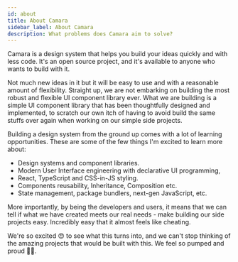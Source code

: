 ```yaml
---
id: about
title: About Camara
sidebar_label: About Camara
description: What problems does Camara aim to solve?
---
```


Camara is a design system that helps you build your ideas quickly and with less code. It's an open source project, and it's available to anyone who wants to build with it.

Not much new ideas in it but it will be easy to use and with a reasonable amount of flexibility. Straight up, we are not embarking on building the most robust and flexible UI component library ever. What we are building is a simple UI component library that has been thoughtfully designed and implemented, to scratch our own itch of having to avoid build the same stuffs over again when working on our simple side projects.

Building a design system from the ground up comes with a lot of learning opportunities. These are some of the few things I'm excited to learn more about:

- Design systems and component libraries.
- Modern User Interface engineering with declarative UI programming,
- React, TypeScript and CSS-in-JS styling.
- Components reusability, Inheritance, Composition etc.
- State management, package bundlers, next-gen JavaScript, etc.

More importantly, by being the developers and users, it means that we can tell if what we have created meets our real needs - make building our side projects easy. Incredibly easy that it almost feels like cheating.

We're so excited 😍 to see what this turns into, and we can't stop thinking of the amazing projects that would be built with this. We feel so pumped and proud 💪🏾.
